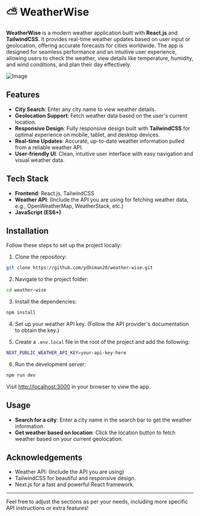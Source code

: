 # ⛅ WeatherWise

**WeatherWise** is a modern weather application built with **React.js** and **TailwindCSS**. It provides real-time weather updates based on user input or geolocation, offering accurate forecasts for cities worldwide. The app is designed for seamless performance and an intuitive user experience, allowing users to check the weather, view details like temperature, humidity, and wind conditions, and plan their day effectively.

![Image](https://github.com/user-attachments/assets/8c602a9f-aea0-4fd8-9b18-521bbb9ae270)

## Features

- **City Search**: Enter any city name to view weather details.
- **Geolocation Support**: Fetch weather data based on the user's current location.
- **Responsive Design**: Fully responsive design built with **TailwindCSS** for optimal experience on mobile, tablet, and desktop devices.
- **Real-time Updates**: Accurate, up-to-date weather information pulled from a reliable weather API.
- **User-friendly UI**: Clean, intuitive user interface with easy navigation and visual weather data.

## Tech Stack

- **Frontend**: React.js, TailwindCSS
- **Weather API**: (Include the API you are using for fetching weather data, e.g., OpenWeatherMap, WeatherStack, etc.)
- **JavaScript (ES6+)**

## Installation

Follow these steps to set up the project locally:

1. Clone the repository:

```bash
git clone https://github.com/ydhiman20/weather-wise.git
```

2. Navigate to the project folder:

```bash
cd weather-wise
```

3. Install the dependencies:

```bash
npm install
```

4. Set up your weather API key. (Follow the API provider's documentation to obtain the key.)

5. Create a `.env.local` file in the root of the project and add the following:

```bash
NEXT_PUBLIC_WEATHER_API_KEY=your-api-key-here
```

6. Run the development server:

```bash
npm run dev
```

Visit [http://localhost:3000](http://localhost:3000) in your browser to view the app.

## Usage

- **Search for a city**: Enter a city name in the search bar to get the weather information.
- **Get weather based on location**: Click the location button to fetch weather based on your current geolocation.


## Acknowledgements

- Weather API: (Include the API you are using)
- TailwindCSS for beautiful and responsive design.
- Next.js for a fast and powerful React framework.

---

Feel free to adjust the sections as per your needs, including more specific API instructions or extra features!

